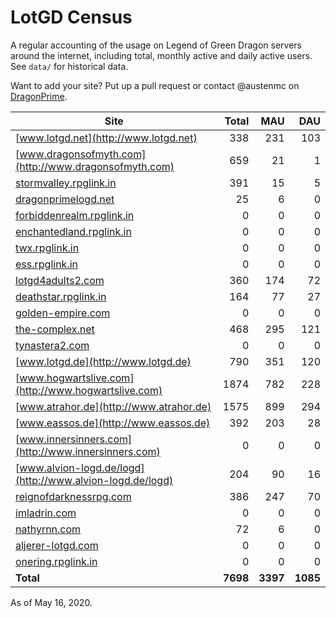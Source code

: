 # LotGD Census
A regular accounting of the usage on Legend of Green Dragon servers around the internet, including total, monthly active and daily active users. See `data/` for historical data.

Want to add your site? Put up a pull request or contact @austenmc on [DragonPrime](http://dragonprime.net).


Site | Total | MAU | DAU
--- | ---:| ---:| ---:
[www.lotgd.net](http://www.lotgd.net)|338|231|103
[www.dragonsofmyth.com](http://www.dragonsofmyth.com)|659|21|1
[stormvalley.rpglink.in](http://stormvalley.rpglink.in)|391|15|5
[dragonprimelogd.net](http://dragonprimelogd.net)|25|6|0
[forbiddenrealm.rpglink.in](http://forbiddenrealm.rpglink.in)|0|0|0
[enchantedland.rpglink.in](http://enchantedland.rpglink.in)|0|0|0
[twx.rpglink.in](http://twx.rpglink.in)|0|0|0
[ess.rpglink.in](http://ess.rpglink.in)|0|0|0
[lotgd4adults2.com](http://lotgd4adults2.com)|360|174|72
[deathstar.rpglink.in](http://deathstar.rpglink.in)|164|77|27
[golden-empire.com](http://golden-empire.com)|0|0|0
[the-complex.net](http://the-complex.net)|468|295|121
[tynastera2.com](http://tynastera2.com)|0|0|0
[www.lotgd.de](http://www.lotgd.de)|790|351|120
[www.hogwartslive.com](http://www.hogwartslive.com)|1874|782|228
[www.atrahor.de](http://www.atrahor.de)|1575|899|294
[www.eassos.de](http://www.eassos.de)|392|203|28
[www.innersinners.com](http://www.innersinners.com)|0|0|0
[www.alvion-logd.de/logd](http://www.alvion-logd.de/logd)|204|90|16
[reignofdarknessrpg.com](http://reignofdarknessrpg.com)|386|247|70
[imladrin.com](http://imladrin.com)|0|0|0
[nathyrnn.com](http://nathyrnn.com)|72|6|0
[aljerer-lotgd.com](http://aljerer-lotgd.com)|0|0|0
[onering.rpglink.in](http://onering.rpglink.in)|0|0|0
**Total**|**7698**|**3397**|**1085**

As of May 16, 2020.

